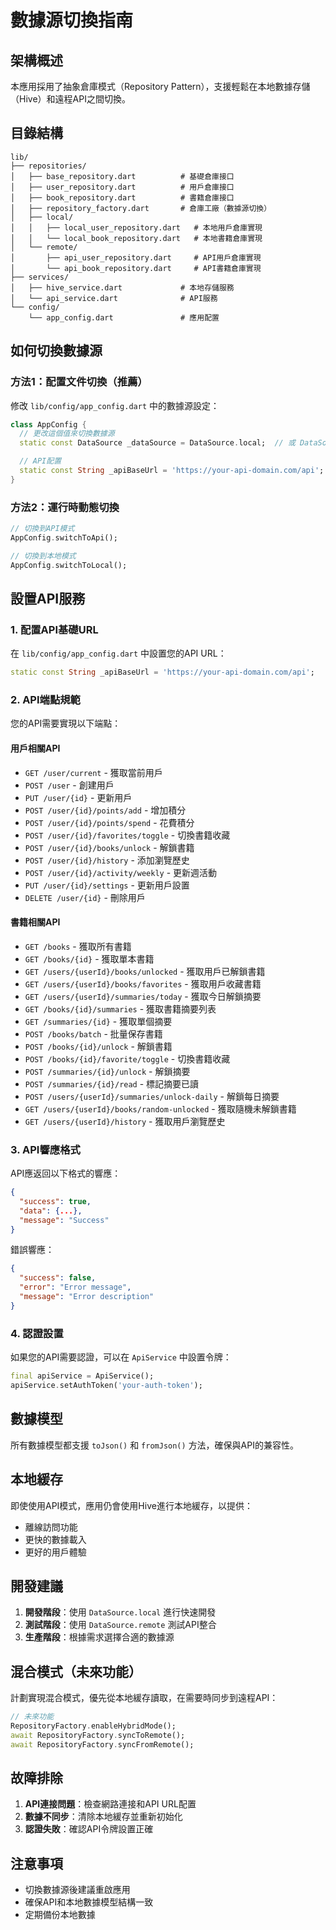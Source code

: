 # 數據源切換指南

## 架構概述

本應用採用了抽象倉庫模式（Repository Pattern），支援輕鬆在本地數據存儲（Hive）和遠程API之間切換。

## 目錄結構

```
lib/
├── repositories/
│   ├── base_repository.dart          # 基礎倉庫接口
│   ├── user_repository.dart          # 用戶倉庫接口
│   ├── book_repository.dart          # 書籍倉庫接口
│   ├── repository_factory.dart       # 倉庫工廠（數據源切換）
│   ├── local/
│   │   ├── local_user_repository.dart   # 本地用戶倉庫實現
│   │   └── local_book_repository.dart   # 本地書籍倉庫實現
│   └── remote/
│       ├── api_user_repository.dart     # API用戶倉庫實現
│       └── api_book_repository.dart     # API書籍倉庫實現
├── services/
│   ├── hive_service.dart             # 本地存儲服務
│   └── api_service.dart              # API服務
└── config/
    └── app_config.dart               # 應用配置
```

## 如何切換數據源

### 方法1：配置文件切換（推薦）

修改 `lib/config/app_config.dart` 中的數據源設定：

```dart
class AppConfig {
  // 更改這個值來切換數據源
  static const DataSource _dataSource = DataSource.local;  // 或 DataSource.remote

  // API配置
  static const String _apiBaseUrl = 'https://your-api-domain.com/api';
}
```

### 方法2：運行時動態切換

```dart
// 切換到API模式
AppConfig.switchToApi();

// 切換到本地模式
AppConfig.switchToLocal();
```

## 設置API服務

### 1. 配置API基礎URL

在 `lib/config/app_config.dart` 中設置您的API URL：

```dart
static const String _apiBaseUrl = 'https://your-api-domain.com/api';
```

### 2. API端點規範

您的API需要實現以下端點：

#### 用戶相關API
- `GET /user/current` - 獲取當前用戶
- `POST /user` - 創建用戶
- `PUT /user/{id}` - 更新用戶
- `POST /user/{id}/points/add` - 增加積分
- `POST /user/{id}/points/spend` - 花費積分
- `POST /user/{id}/favorites/toggle` - 切換書籍收藏
- `POST /user/{id}/books/unlock` - 解鎖書籍
- `POST /user/{id}/history` - 添加瀏覽歷史
- `POST /user/{id}/activity/weekly` - 更新週活動
- `PUT /user/{id}/settings` - 更新用戶設置
- `DELETE /user/{id}` - 刪除用戶

#### 書籍相關API
- `GET /books` - 獲取所有書籍
- `GET /books/{id}` - 獲取單本書籍
- `GET /users/{userId}/books/unlocked` - 獲取用戶已解鎖書籍
- `GET /users/{userId}/books/favorites` - 獲取用戶收藏書籍
- `GET /users/{userId}/summaries/today` - 獲取今日解鎖摘要
- `GET /books/{id}/summaries` - 獲取書籍摘要列表
- `GET /summaries/{id}` - 獲取單個摘要
- `POST /books/batch` - 批量保存書籍
- `POST /books/{id}/unlock` - 解鎖書籍
- `POST /books/{id}/favorite/toggle` - 切換書籍收藏
- `POST /summaries/{id}/unlock` - 解鎖摘要
- `POST /summaries/{id}/read` - 標記摘要已讀
- `POST /users/{userId}/summaries/unlock-daily` - 解鎖每日摘要
- `GET /users/{userId}/books/random-unlocked` - 獲取隨機未解鎖書籍
- `GET /users/{userId}/history` - 獲取用戶瀏覽歷史

### 3. API響應格式

API應返回以下格式的響應：

```json
{
  "success": true,
  "data": {...},
  "message": "Success"
}
```

錯誤響應：
```json
{
  "success": false,
  "error": "Error message",
  "message": "Error description"
}
```

### 4. 認證設置

如果您的API需要認證，可以在 `ApiService` 中設置令牌：

```dart
final apiService = ApiService();
apiService.setAuthToken('your-auth-token');
```

## 數據模型

所有數據模型都支援 `toJson()` 和 `fromJson()` 方法，確保與API的兼容性。

## 本地緩存

即使使用API模式，應用仍會使用Hive進行本地緩存，以提供：
- 離線訪問功能
- 更快的數據載入
- 更好的用戶體驗

## 開發建議

1. **開發階段**：使用 `DataSource.local` 進行快速開發
2. **測試階段**：使用 `DataSource.remote` 測試API整合
3. **生產階段**：根據需求選擇合適的數據源

## 混合模式（未來功能）

計劃實現混合模式，優先從本地緩存讀取，在需要時同步到遠程API：

```dart
// 未來功能
RepositoryFactory.enableHybridMode();
await RepositoryFactory.syncToRemote();
await RepositoryFactory.syncFromRemote();
```

## 故障排除

1. **API連接問題**：檢查網路連接和API URL配置
2. **數據不同步**：清除本地緩存並重新初始化
3. **認證失敗**：確認API令牌設置正確

## 注意事項

- 切換數據源後建議重啟應用
- 確保API和本地數據模型結構一致
- 定期備份本地數據